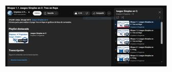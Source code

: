 ![imagen portada](https://raw.githubusercontent.com/arceprogramando/utn_ejercicios/main/public/EmpiezaAProgramar.png)
